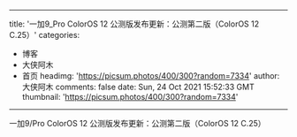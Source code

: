 
---
title: '一加9_Pro ColorOS 12 公测版发布更新：公测第二版（ColorOS 12 C.25）'
categories: 
 - 博客
 - 大侠阿木
 - 首页
headimg: 'https://picsum.photos/400/300?random=7334'
author: 大侠阿木
comments: false
date: Sun, 24 Oct 2021 15:52:33 GMT
thumbnail: 'https://picsum.photos/400/300?random=7334'
---

<div>   
一加9/Pro ColorOS 12 公测版发布更新：公测第二版（ColorOS 12 C.25）  
</div>
            